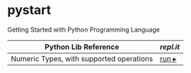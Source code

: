 # pystart



Getting Started with Python Programming Language



Python Lib Reference | *repl.it*
--- | ---
Numeric Types, with supported operations | [run ▸](https://repl.it/@elmahdim/Python-Numeric-Types)
